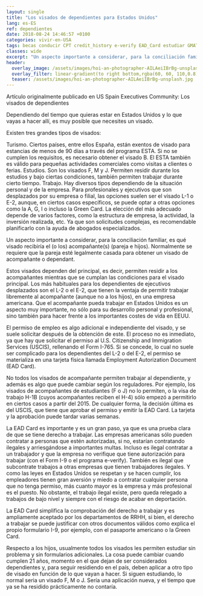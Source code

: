 ```yaml
---
layout: single
title: "Los visados de dependientes para Estados Unidos"
lang: es-ES
ref: dependientes
date: 2018-08-24 14:46:57 +0100
categories: vivir-en-USA
tags: becas conducir CPT credit_history e-verify EAD_Card estudiar GMAT GRE ingeniero melting_pot OPT PE reclutar salario seguro_médico Social_Security taxes TOEFL trabajar universidad vacaciones visados visa_F visa_H visa_M vivir
classes: wide
excerpt: "Un aspecto importante a considerar, para la conciliación familiar, es qué visado recibiría el acompañante (pareja e hijos)"
header:
  overlay_image: /assets/images/hoi-an-photographer-AILAeiIBrBg-unsplash.jpg
  overlay_filter: linear-gradient(to right bottom,rgba(60, 60, 110,0.8), rgba(178, 34, 52, 0.5))
  teaser: /assets/images/hoi-an-photographer-AILAeiIBrBg-unsplash.jpg
---
```


Artículo originalmente publicado en US Spain Executives Community: Los visados de dependientes

Dependiendo del tiempo que quieras estar en Estados Unidos y lo que vayas a hacer allí, es muy posible que necesites un visado.

Existen tres grandes tipos de visados:

Turismo. Ciertos países, entre ellos España, están exentos de visado para estancias de menos de 90 días a través del programa ESTA. Si no se cumplen los requisitos, es necesario obtener el visado B. El ESTA también es válido para pequeñas actividades comerciales como visitas a clientes o ferias.
Estudios. Son los visados F, M y J. Permiten residir durante los estudios y bajo ciertas condiciones, también permiten trabajar durante cierto tiempo.
Trabajo. Hay diversos tipos dependiendo de la situación personal y de la empresa. Para profesionales y ejecutivos que son desplazados por su empresa o filial, las opciones suelen ser el visado L-1 o E-2, aunque, en ciertos casos específicos, se puede optar a otras opciones como la A, G, I o incluso la Green Card. La elección del más adecuado depende de varios factores, como la estructura de empresa, la actividad, la inversión realizada, etc. Ya que son solicitudes complejas, es recomendable planificarlo con la ayuda de abogados especializados.

Un aspecto importante a considerar, para la conciliación familiar, es qué visado recibiría el (o los) acompañante(s) (pareja e hijos). Normalmente se requiere que la pareja esté legalmente casada para obtener un visado de acompañante o dependant.

Estos visados dependen del principal, es decir, permiten residir a los acompañantes mientras que se cumplan las condiciones para el visado principal. Los más habituales para los dependientes de ejecutivos desplazados son el L-2 o el E-2, que tienen la ventaja de permitir trabajar libremente al acompañante (aunque no a los hijos), en una empresa americana. Que el acompañante pueda trabajar en Estados Unidos es un aspecto muy importante, no sólo para su desarrollo personal y profesional, sino también para hacer frente a los importantes costes de vida en EEUU.

El permiso de empleo es algo adicional e independiente del visado, y se suele solicitar después de la obtención de este. El proceso no es inmediato, ya que hay que solicitar el permiso al U.S. Citizenship and Immigration Services (USCIS), rellenando el Form I-765. Si se concede, lo cual no suele ser complicado para los dependientes del L-2 o del E-2, el permiso se materializa en una tarjeta física llamada Employment Autorization Document (EAD Card).

No todos los visados de acompañante permiten trabajar al dependiente, y además es algo que puede cambiar según los reguladores. Por ejemplo, los visados de acompañantes de estudiantes (F o J) no lo permiten, o la visa de trabajo H-1B (cuyos acompañantes reciben el H-4) sólo empezó a permitirlo en ciertos casos a partir del 2015. De cualquier forma, la decisión última es del USCIS, que tiene que aprobar el permiso y emitir la EAD Card. La tarjeta y la aprobación puede tardar varias semanas.

La EAD Card es importante y es un gran paso, ya que es una prueba clara de que se tiene derecho a trabajar. Las empresas americanas sólo pueden contratar a personas que estén autorizadas, si no, estarían contratando ilegales y arriesgándose a importantes multas. Incluso es ilegal contratar a un trabajador y que la empresa no verifique que tiene autorización para trabajar (con el Form I-9 o el programa e-verify). También es ilegal que subcontrate trabajos a otras empresas que tienen trabajadores ilegales. Y como las leyes en Estados Unidos se respetan y se hacen cumplir, los empleadores tienen gran aversión y miedo a contratar cualquier persona que no tenga permiso, más cuanto mayor es la empresa y más profesional es el puesto. No obstante, el trabajo ilegal existe, pero queda relegado a trabajos de bajo nivel y siempre con el riesgo de acabar en deportación.

La EAD Card simplifica la comprobación del derecho a trabajar y es ampliamente aceptado por los departamentos de RRHH, si bien, el derecho a trabajar se puede justificar con otros documentos válidos como explica el propio formulario I-9, por ejemplo, con el pasaporte americano o la Green Card.

Respecto a los hijos, usualmente todos los visados les permiten estudiar sin problema y sin formularios adicionales. La cosa puede cambiar cuando cumplen 21 años, momento en el que dejan de ser considerados dependientes y, para seguir residiendo en el país, deben aplicar a otro tipo de visado en función de lo que vayan a hacer. Si siguen estudiando, lo normal seria un visado F, M o J. Sería una aplicación nueva, y el tiempo que ya se ha residido prácticamente no contaría.
